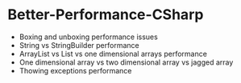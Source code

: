 # Better-Performance-CSharp
- Boxing and unboxing performance issues
- String vs StringBuilder performance
- ArrayList vs List<T> vs one dimensional arrays performance
- One dimensional array vs two dimensional array vs jagged array
- Thowing exceptions performance

